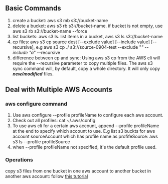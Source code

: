 ## Basic Commands
1. create a bucket: aws s3 mb s3://bucket-name
2. delete a bucket: aws s3 rb s3://bucket-name. if bucket is not empty, use aws s3 rb s3://bucket-name --force
3. list buckets: aws s3 ls. list items in a bucket, aws s3 ls s3://bucket-name
4. [cp](https://docs.aws.amazon.com/cli/latest/reference/s3/cp.html) files: aws s3 cp source dest [--exclude value] [--include value] [--recursive], e.g aws s3 cp ./ s3://source-0904-test --exclude "*" --include "a*" --recursive
5. difference between cp and sync: Using aws s3 cp from the AWS cli will require the --recursive parameter to copy multiple files. The aws s3 sync command will, by default, copy a whole directory. It will only copy ***new/modified*** files.

## Deal with Multiple AWS Accounts
### aws configure command
1. Use aws configure --profile profileName to configure each aws account. 
2. Check out all profiles: cat ~/.aws/config
3. To use aws cli for a certain aws account, append --profile profileName at the end to specify which account to use. E.g list s3 buckts for aws account sourceAccount which has profile name as profifeSource: aws s3 ls --profile profileSource
4. when --profile profileName not specified, it's the default profile used.

### Operations
copy s3 files from one bucket in one aws account to another bucket in another aws account: follow [this tutorial](https://medium.com/tensult/copy-s3-bucket-objects-across-aws-accounts-e46c15c4b9e1)
